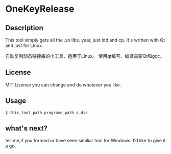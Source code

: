 # OneKeyRelease

## Description
This tool simply gets all the .so libs.
year, just ldd and cp.
It's written with Qt and just for Linux.


自动复制动态链接库的小工具，适用于Linux。
使用qt编写，编译需要Qt和gcc。

## License
MIT Lisense
you can change and do whatever you like.

## Usage
`$ this_tool_path programe_path a_dir`

## what's next?
tell me,if you formed or have seen similiar tool for Windows.
I'd like to give it a go.

